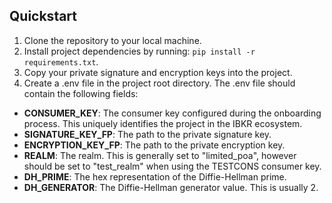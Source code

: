 ## Quickstart

1. Clone the repository to your local machine.
2. Install project dependencies by running: `pip install -r requirements.txt`.
3. Copy your private signature and encryption keys into the project.
4. Create a .env file in the project root directory. The .env file should contain the following fields:

  - **CONSUMER_KEY**: The consumer key configured during the onboarding process. This uniquely identifies the project in the IBKR ecosystem.
  - **SIGNATURE_KEY_FP**: The path to the private signature key.
  - **ENCRYPTION_KEY_FP**: The path to the private encryption key.
  - **REALM**: The realm. This is generally set to "limited_poa", however should be set to "test_realm" when using the TESTCONS consumer key.
  - **DH_PRIME**: The hex representation of the Diffie-Hellman prime.
  - **DH_GENERATOR**: The Diffie-Hellman generator value. This is usually 2.
